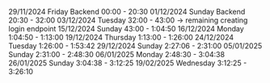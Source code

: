 29/11/2024 Friday 
Backend
00:00 - 20:30
01/12/2024 Sunday
Backend
20:30 - 32:00
03/12/2024 Tuesday
32:00 - 43:00 -> remaining creating login endpoint
15/12/2024 Sunday
43:00 - 1:04:50
16/12/2024 Monday
1:04:50 - 1:13:00
19/12/2024 Thursday
1:13:00 - 1:26:00
24/12/2024 Tuesday
1:26:00 - 1:53:42
29/12/2024 Sunday
2:27:06 - 2:31:00
05/01/2025 Sunday
2:31:00 - 2:48:30
06/01/2025 Monday
2:48:30 - 3:04:38
26/01/2025 Sunday
3:04:38 - 3:12:25
19/02/2025 Wednesday
3:12:25 - 3:26:10

